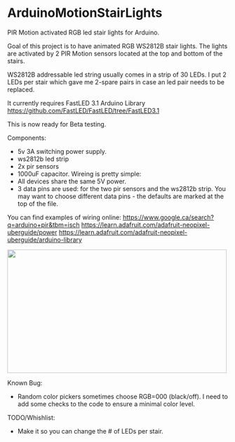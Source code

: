 # ArduinoMotionStairLights
PIR Motion activated RGB led stair lights for Arduino.

Goal of this project is to have animated RGB WS2812B stair lights.  The lights are activated by 2 PIR Motion sensors located at the top and bottom of the stairs.

WS2812B addressable led string usually comes in a strip of 30 LEDs.  I put 2 LEDs per stair which gave me 2-spare pairs in case an led pair needs to be replaced.

It currently requires FastLED 3.1 Arduino Library
https://github.com/FastLED/FastLED/tree/FastLED3.1

This is now ready for Beta testing.


Components:
* 5v 3A switching power supply.
* ws2812b led strip
* 2x pir sensors
* 1000uF capacitor.
Wireing is pretty simple:
* All devices share the same 5V power.
* 3 data pins are used: for the two pir sensors and the ws2812b strip. You may want to choose different data pins - the defaults are marked at the top of the file.

You can find examples of wiring online:
https://www.google.ca/search?q=arduino+pir&tbm=isch
https://learn.adafruit.com/adafruit-neopixel-uberguide/power
https://learn.adafruit.com/adafruit-neopixel-uberguide/arduino-library


<a href="https://vimeo.com/135328344" target="_blank" ><img src="https://i.vimeocdn.com/video/529290528.webp?mw=500&mh=281" width="500" height="281" /></a>

Known Bug:
* Random color pickers sometimes choose RGB=000 (black/off).  I need to add some checks to the code to ensure a minimal color level.


TODO/Whishlist:
* Make it so you can change the # of LEDs per stair.


